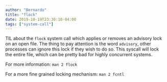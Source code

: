 ```yaml
---
author: "Bernardo"
title: "flock"
date: 2019-10-19T23:30:10-04:00
tags: ["system-call"]
---
```


TIL about the `flock` system call which applies or removes an advisory lock on an open file.
The thing to pay attention is the word `advisory`, other processes can ignore
this lock if they wish to do so. This syscall will lock the entire file, which
can be pretty bad for highly concurrent systems.

For more information: `man 2 flock`

For a more fine grained locking mechanism: `man 2 fcntl`
